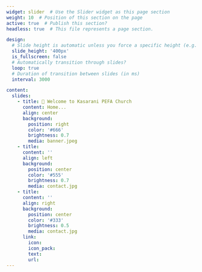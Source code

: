```yaml
---
widget: slider  # Use the Slider widget as this page section
weight: 10  # Position of this section on the page
active: true  # Publish this section?
headless: true  # This file represents a page section.

design:
  # Slide height is automatic unless you force a specific height (e.g. '400px')
  slide_height: '400px'
  is_fullscreen: false
  # Automatically transition through slides?
  loop: true
  # Duration of transition between slides (in ms)
  interval: 3000

content:
  slides:
    - title: 👋 Welcome to Kasarani PEFA Church
      content: Home...
      align: center
      background:
        position: right
        color: '#666'
        brightness: 0.7
        media: banner.jpeg
    - title: 
      content: ''
      align: left
      background:
        position: center
        color: '#555'
        brightness: 0.7
        media: contact.jpg
    - title: 
      content: ''
      align: right
      background:
        position: center
        color: '#333'
        brightness: 0.5
        media: contact.jpg
      link:
        icon: 
        icon_pack: 
        text: 
        url:
---
```

